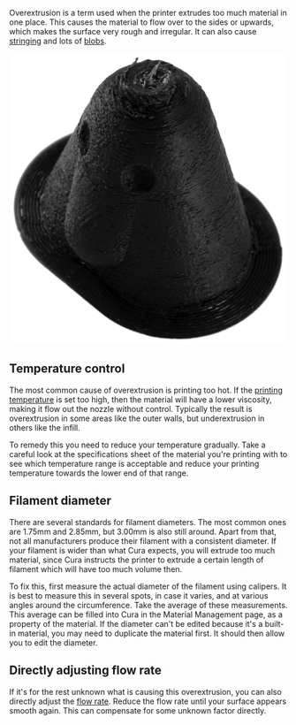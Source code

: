 Overextrusion is a term used when the printer extrudes too much material in one place. This causes the material to flow over to the sides or upwards, which makes the surface very rough and irregular. It can also cause [stringing](stringing.md) and lots of [blobs](blobs.md).

![Massive overextrusion occurred in this print](../images/overextrusion.jpg)

Temperature control
----
The most common cause of overextrusion is printing too hot. If the [printing temperature](../material/material_print_temperature.md) is set too high, then the material will have a lower viscosity, making it flow out the nozzle without control. Typically the result is overextrusion in some areas like the outer walls, but underextrusion in others like the infill.

To remedy this you need to reduce your temperature gradually. Take a careful look at the specifications sheet of the material you're printing with to see which temperature range is acceptable and reduce your printing temperature towards the lower end of that range.

Filament diameter
----
There are several standards for filament diameters. The most common ones are 1.75mm and 2.85mm, but 3.00mm is also still around. Apart from that, not all manufacturers produce their filament with a consistent diameter. If your filament is wider than what Cura expects, you will extrude too much material, since Cura instructs the printer to extrude a certain length of filament which will have too much volume then.

To fix this, first measure the actual diameter of the filament using calipers. It is best to measure this in several spots, in case it varies, and at various angles around the circumference. Take the average of these measurements. This average can be filled into Cura in the Material Management page, as a property of the material. If the diameter can't be edited because it's a built-in material, you may need to duplicate the material first. It should then allow you to edit the diameter.

Directly adjusting flow rate
----
If it's for the rest unknown what is causing this overextrusion, you can also directly adjust the [flow rate](../material/material_flow.md). Reduce the flow rate until your surface appears smooth again. This can compensate for some unknown factor directly.
